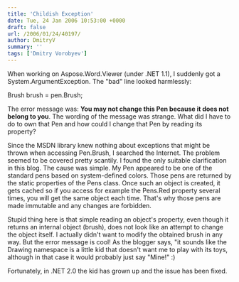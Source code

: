 ```yaml
---
title: 'Childish Exception'
date: Tue, 24 Jan 2006 10:53:00 +0000
draft: false
url: /2006/01/24/40197/
author: DmitryV
summary: ''
tags: ['Dmitry Vorobyev']
---
```


When working on Aspose.Word.Viewer (under .NET 1.1), I suddenly got a System.ArgumentException. The "bad" line looked harmlessly:

Brush brush = pen.Brush;

The error message was: **You may not change this Pen because it does not belong to you**. The wording of the message was strange. What did I have to do to own that Pen and how could I change that Pen by reading its property?

Since the MSDN library knew nothing about exceptions that might be thrown when accessing Pen.Brush, I searched the Internet. The problem seemed to be covered pretty scantily. I found the only suitable clarification in this blog. The cause was simple. My Pen appeared to be one of the standard pens based on system-defined colors. Those pens are returned by the static properties of the Pens class. Once such an object is created, it gets cached so if you access for example the Pens.Red property several times, you will get the same object each time. That's why those pens are made immutable and any changes are forbidden.

Stupid thing here is that simple reading an object's property, even though it returns an internal object (brush), does not look like an attempt to change the object itself. I actually didn't want to modify the obtained brush in any way. But the error message is cool! As the blogger says, "it sounds like the Drawing namespace is a little kid that doesn't want me to play with its toys, although in that case it would probably just say "Mine!" :)

Fortunately, in .NET 2.0 the kid has grown up and the issue has been fixed.







